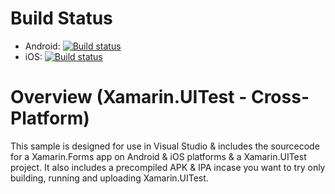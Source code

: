 # Build Status

- Android: [![Build status](https://build.appcenter.ms/v0.1/apps/44bda37a-6d93-4fdd-abfe-c5aeff6c5c8a/branches/main/badge)](https://appcenter.ms/orgs/XTCTeam/apps/Kent-G.-UITestDemo/build/branches/main)
- iOS: [![Build status](https://build.appcenter.ms/v0.1/apps/b19ee064-4efb-40f2-8320-30f197c12008/branches/main/badge)](https://appcenter.ms/orgs/XTCTeam/apps/Kent-G.-UITestDemo-1/build/branches/main)

# Overview (Xamarin.UITest - Cross-Platform)

This sample is designed for use in Visual Studio & includes the sourcecode for a Xamarin.Forms app on Android & iOS platforms & a Xamarin.UITest project. It also includes a precompiled APK & IPA incase you want to try only building, running and uploading Xamarin.UITest.
